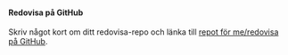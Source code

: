 #### Redovisa på GitHub

Skriv något kort om ditt redovisa-repo och länka till [repot för me/redovisa på GitHub](https://github.com/Skwoat/oophp).
